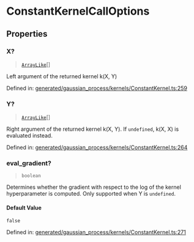 # ConstantKernelCallOptions

## Properties

### X?

> [`ArrayLike`](../types/ArrayLike.md)[]

Left argument of the returned kernel k(X, Y)

Defined in:  [generated/gaussian\_process/kernels/ConstantKernel.ts:259](https://github.com/transitive-bullshit/scikit-learn-ts/blob/122b3c0/packages/sklearn/src/generated/gaussian_process/kernels/ConstantKernel.ts#L259)

### Y?

> [`ArrayLike`](../types/ArrayLike.md)[]

Right argument of the returned kernel k(X, Y). If `undefined`, k(X, X) is evaluated instead.

Defined in:  [generated/gaussian\_process/kernels/ConstantKernel.ts:264](https://github.com/transitive-bullshit/scikit-learn-ts/blob/122b3c0/packages/sklearn/src/generated/gaussian_process/kernels/ConstantKernel.ts#L264)

### eval\_gradient?

> `boolean`

Determines whether the gradient with respect to the log of the kernel hyperparameter is computed. Only supported when Y is `undefined`.

#### Default Value

`false`

Defined in:  [generated/gaussian\_process/kernels/ConstantKernel.ts:271](https://github.com/transitive-bullshit/scikit-learn-ts/blob/122b3c0/packages/sklearn/src/generated/gaussian_process/kernels/ConstantKernel.ts#L271)
